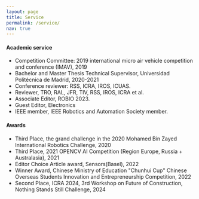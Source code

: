 ```yaml
---
layout: page
title: Service
permalink: /service/
nav: true
---
```


#### Academic service
- Competition Committee: 2019 international micro air vehicle competition and conference (IMAV), 2019
- Bachelor and Master Thesis Technical Supervisor, Universidad Politécnica de Madrid, 2020-2021
- Conference reviewer: RSS, ICRA, IROS, ICUAS.
- Reviewer, TRO, RAL, JFR, TIV, RSS, IROS, ICRA et al.
- Associate Editor, ROBIO 2023.
- Guest Editor, Electronics
- IEEE member, IEEE Robotics and Automation Society member.
  

#### Awards

- Third Place, the grand challenge in the 2020 Mohamed Bin Zayed International Robotics Challenge, 2020
- Third Place, 2021 OPENCV AI Competition (Region Europe, Russia + Australasia), 2021
- Editor Choice Article award, Sensors(Basel), 2022
- Winner Award, Chinese Ministry of Education "Chunhui Cup" Chinese Overseas Students Innovation and Entrepreneurship Competition, 2022
- Second Place, ICRA 2024, 3rd Workshop on Future of Construction, Nothing Stands Still Challenge, 2024
